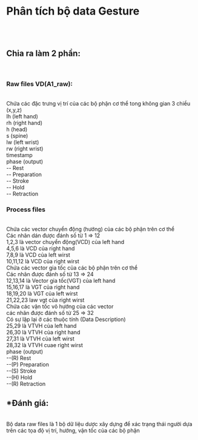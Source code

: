 <h1>Phân tích bộ data Gesture</h1> <br>
<br>
<h2>Chia ra làm 2 phần:</h2><br>
	<h3>Raw files VD(A1_raw):</h3><br>
		Chứa các đặc trưng vị trí của các bộ phận cơ thể tong không gian 3 chiều (x,y,z)<br>
		lh (left hand)<br>
		rh (right hand)<br>
		h (head)<br>
		s (spine)<br>
		lw (left wrist)<br>
		rw (right wrist)<br>
		timestamp<br>
		phase (output)<br>
			-- Rest<br>
			-- Preparation<br>
			-- Stroke<br>
			-- Hold<br>
			-- Retraction<br>
	<h3>Process files</h3><br>
		Chứa các vector chuyển động (hướng) của các bộ phận trên cơ thể <br>
			Các nhãn dán được đánh số từ 1 => 12<br>
				1,2,3 là vector chuyển động(VCD) của left hand<br> 
				4,5,6 là VCD của right hand<br>
				7,8,9 là VCD của left wirst<br>
				10,11,12 là VCD của right wirst<br>
		Chứa các vector gia tốc của các bộ phận trên cơ thể<br>
			Các nhãn được đánh số từ 13 => 24<br>
				12,13,14 là Vector gia tốc(VGT) của left hand<br>
				15,16,17 là VGT của right hand<br>
				18,19,20 là VGT của left wirst<br>
				21,22,23 law vgt của right wirst<br>
		Chứa các vận tốc vô hướng của các vector<br>
			các nhãn được đánh số từ 25 => 32<br>
				Có sự lặp lại ở các thuộc tính (Data Description)<br>
					25,29 là VTVH của left hand<br>
					26,30 là VTVH của right hand<br>
					27,31 là VTVH của left wirst<br>
					28,32 là VTVH cuae right wirst<br>
		phase (output)<br>
			--(R) Rest<br>
			--(P) Preparation<br>
			--(S) Stroke<br>
			--(H) Hold<br>
			--(R) Retraction<br>

<h2>*Đánh giá:</h3><br>
 	Bộ data raw files là 1 bộ dữ liệu dược xây dựng để xác trạng thái người dựa trên các tọa độ vị trí, hướng, vận tốc của các bộ phận <br> 	
